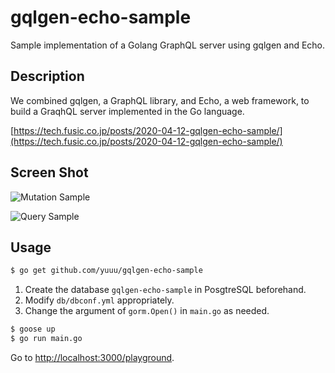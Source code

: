 gqlgen-echo-sample
====

Sample implementation of a Golang GraphQL server using gqlgen and Echo. 

## Description

We combined gqlgen, a GraphQL library, and Echo, a web framework, to build a GraqhQL server implemented in the Go language.

[https://tech.fusic.co.jp/posts/2020-04-12-gqlgen-echo-sample/](https://tech.fusic.co.jp/posts/2020-04-12-gqlgen-echo-sample/)

## Screen Shot

![Mutation Sample](https://user-images.githubusercontent.com/8074640/79082385-816da380-7d60-11ea-8461-b42b72680879.png)

![Query Sample](https://user-images.githubusercontent.com/8074640/79082387-83cffd80-7d60-11ea-9a98-2ed204e5d2ee.png)

## Usage


```bash
$ go get github.com/yuuu/gqlgen-echo-sample
```

1. Create the database `gqlgen-echo-sample` in PosgtreSQL beforehand.
2. Modify `db/dbconf.yml` appropriately.
3. Change the argument of `gorm.Open()` in `main.go` as needed.

```bash
$ goose up
$ go run main.go
```

Go to [http://localhost:3000/playground](http://localhost:3000/playground).
